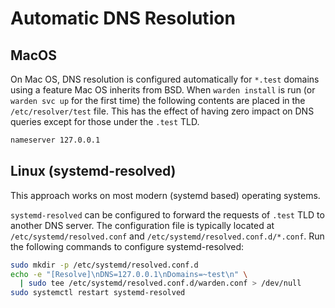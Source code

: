 # Automatic DNS Resolution

## MacOS

On Mac OS, DNS resolution is configured automatically for `*.test` domains
using a feature Mac OS inherits from BSD. When `warden install` is run (or
`warden svc up` for the first time) the following contents are placed in
the `/etc/resolver/test` file. This has the effect of having zero impact
on DNS queries except for those under the `.test` TLD.

```bash
nameserver 127.0.0.1
```

## Linux (systemd-resolved)

This approach works on most modern (systemd based) operating systems.

`systemd-resolved` can be configured to forward the requests of `.test` TLD
to another DNS server. The configuration file is typically located at
`/etc/systemd/resolved.conf` and `/etc/systemd/resolved.conf.d/*.conf`.
Run the following commands to configure systemd-resolved:

```bash
sudo mkdir -p /etc/systemd/resolved.conf.d
echo -e "[Resolve]\nDNS=127.0.0.1\nDomains=~test\n" \
  | sudo tee /etc/systemd/resolved.conf.d/warden.conf > /dev/null
sudo systemctl restart systemd-resolved
```
